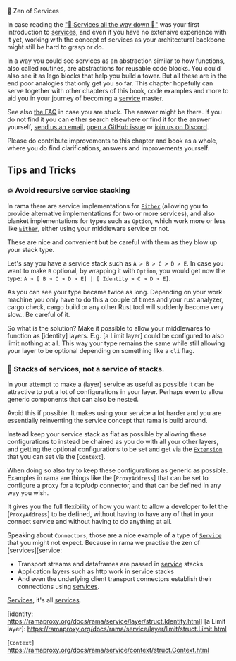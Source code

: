 🧘 Zen of Services

In case reading the ["🗼 Services all the way down 🐢"](./services_all_the_way_down.md) was your first introduction to [services][service],
and even if you have no extensive experience with it yet, working
with the concept of services as your architectural backbone might still
be hard to grasp or do.

In a way you could see services as an abstraction similar to how functions, also called routines, are abstractions for reusable code blocks. You could also see it as lego blocks that help you build a tower. But all these are in the end
poor analogies that only get you so far. This chapter hopefully can serve
together with other chapters of this book, code examples and more to
aid you in your journey of becoming a [service] master.

See also [the FAQ](../faq.md) in case you are stuck.
The answer might be there. If you do not find it you can
either search elsewhere or find it for the answer yourself, [send us an email][email],
[open a GitHub issue][gh-issue] or [join us on Discord][discord].

Please do contribute improvements to this chapter and book as a whole,
where you do find clarifications, answers and improvements yourself.

## Tips and Tricks

### 💥 Avoid recursive service stacking

In rama there are service implementations for [`Either`] (allowing you to
provide alternative implementations for two or more services),
and also blanket implementations for types such as `Option`, which work
more or less like [`Either`], either using your middleware service
or not.

These are nice and convenient but be careful with them as they blow up
your stack type.

Let's say you have a service stack such as `A > B > C > D > E`.
In case you want to make `B` optional, by wrapping it with `Option`,
you would get now the type: `A > [ B > C > D > E] | [ Identity > C > D > E]`.

As you can see your type became twice as long. Depending on your work machine
you only have to do this a couple of times and your rust analyzer, cargo check,
cargo build or any other Rust tool will suddenly become very slow.. Be careful of it.

So what is the solution? Make it possible to allow your middlewares to function
as [identity] layers. E.g. [a Limit layer] could be configured to also limit nothing at all. This way your type remains the same while still
allowing your layer to be optional depending on something like a `cli` flag.

### 🛞 Stacks of services, not a service of stacks.

In your attempt to make a (layer) service as useful as possible it can be
attractive to put a lot of configurations in your layer. Perhaps even
to allow generic components that can also be nested.

Avoid this if possible. It makes using your service a lot harder and
you are essentially reinventing the service concept that rama is build around.

Instead keep your service stack as flat as possible by allowing these configurations to instead be chained as you do with all your other layers,
and getting the optional configurations to be set and get via the [`Extension`]
that you can set via the [`Context`].

When doing so also try to keep these configurations as generic as possible.
Examples in rama are things like the [`ProxyAddress`] that can be set to configure
a proxy for a tcp/udp connector, and that can be defined in any way you wish.

It gives you the full flexibility of how you want to allow a developer to let
the [`ProxyAddress`] to be defined, without having to have any of that in your connect service and without having to do anything at all.

Speaking about `Connectors`, those are a nice example of a type of [`Service`][service] that you might not expect. Because in rama we practise the zen of [services][service:

- Transport streams and dataframes are passed in [service] stacks
- Application layers such as http work in service stacks
- And even the underlying client transport connectors establish
  their connections using [services][service].

[Services][service], it's all [services][service].

[service]: https://ramaproxy.org/docs/rama/service/trait.Service.html
[`Either`]: https://ramaproxy.org/docs/rama/utils/combinators/index.html

[identity: https://ramaproxy.org/docs/rama/service/layer/struct.Identity.html]
[a Limit layer]: https://ramaproxy.org/docs/rama/service/layer/limit/struct.Limit.html

[`Extension`]: https://ramaproxy.org/docs/rama/service/context/struct.Extensions.html
[`Context`] https://ramaproxy.org/docs/rama/service/context/struct.Context.html

[email]: mailto:glen@plabayo.tech
[gh-issue]: https://github.com/plabayo/rama/issues/new
[discord]: https://discord.gg/29EetaSYCD
